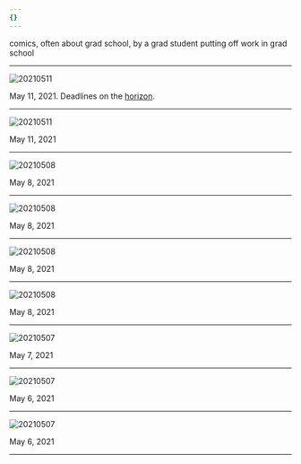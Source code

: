 ```yaml
---
{}
---
```


comics, often about grad school, by a grad student putting off work in grad school

---

![20210511](/images/20210511_1.png)

May 11, 2021. Deadlines on the [horizon](https://lianafinck.com/products/horizon-letterpress-print). 

---

![20210511](/images/20210511.png)

May 11, 2021

---

![20210508](/images/20210508_4.jpg)

May 8, 2021

---

![20210508](/images/20210508_3.jpg)

May 8, 2021

---

![20210508](/images/20210508_2.jpg)

May 8, 2021

---

![20210508](/images/20210508.jpg)

May 8, 2021

---

![20210507](/images/20210507.JPG)

May 7, 2021

---

![20210507](/images/20210506_2.jpeg)

May 6, 2021

---

![20210507](/images/20210506_1.jpeg)

May 6, 2021

---